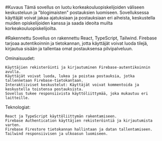 #Kuvaus
Tämä sovellus on luotu korkeakouluopiskelijoiden väliseen keskusteluun ja "blogimaisten" postauksien luomiseen. Sovelluksessa käyttäjät voivat jakaa ajatuksiaan ja postauksiaan eri aiheista, keskustella muiden opiskelijoiden kanssa ja saada ideoita muilta korkeakouluopiskelijoilta.

#Rakennettu
Sovellus on rakennettu React, TypeScript, Tailwind. Firebase tarjoaa autentikoinnin ja tietokannan, jotta käyttäjät voivat luoda tilejä, kirjautua sisään ja tallentaa omat postauksensa pilvipalveluun.

Ominaisuudet:

    Käyttäjien rekisteröinti ja kirjautuminen Firebase-autentikoinnin avulla.
    Käyttäjät voivat luoda, lukea ja poistaa postauksia, jotka tallennetaan Firebase-tietokantaan.
    Interaktiiviset keskustelut: Käyttäjät voivat kommentoida ja keskustella toistensa postauksista.
    Sovellus tukee responsiivista käyttöliittymää, joka mukautuu eri laitteille.

Teknologiat:

    React ja TypeScript käyttöliittymän rakentamiseen.
    Firebase Authentication käyttäjien rekisteröintiä ja kirjautumista varten.
    Firebase Firestore tietokannan hallintaan ja datan tallentamiseen.
    Tailwind responsiivisen ja ulkoasun luomiseen.
